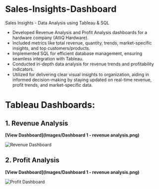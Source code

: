 # Sales-Insights-Dashboard
Sales Insights - Data Analysis using Tableau &amp; SQL

- Developed Revenue Analysis and Profit Analysis dashboards for a hardware company (AtliQ Hardware).
- Included metrics like total revenue, quantity, trends, market-specific insights, and top customers/products.
- Implemented SQL for efficient database management, ensuring seamless integration with Tableau.
- Conducted in-depth data analysis for revenue trends and profitability indicators.
- Utilized for delivering clear visual insights to organization, aiding in informed decision-making by staying updated on real-time revenue, profit trends, and market-specific data.

# Tableau Dashboards:

## 1. Revenue Analysis
**[View Dashboard](Images/Dashboard 1 - revenue analysis.png)**

![Revenue Dashboard](https://public.tableau.com/views/SalesInsights-Revenueanalysis/Dashboard1-revenueanalysis?:language=en-US&:sid=&:display_count=n&:origin=viz_share_link)

## 2. Profit Analysis
**[View Dashboard](Images/Dashboard 1 - revenue analysis.png)**

![Profit Dashboard](https://public.tableau.com/views/SalesInsights-Profitanalysis/Dashboard2-profitanalysis?:language=en-US&:sid=&:display_count=n&:origin=viz_share_link)
